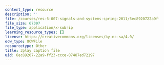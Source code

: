 ```yaml
---
content_type: resource
description: ''
file: /courses/res-6-007-signals-and-systems-spring-2011/6ec8920722a9ff23ccce07487ed72197_WV4JlBOQro.srt
file_size: 67397
file_type: application/x-subrip
learning_resource_types: []
license: https://creativecommons.org/licenses/by-nc-sa/4.0/
ocw_type: OCWFile
resourcetype: Other
title: 3play caption file
uid: 6ec89207-22a9-ff23-ccce-07487ed72197
---
```

